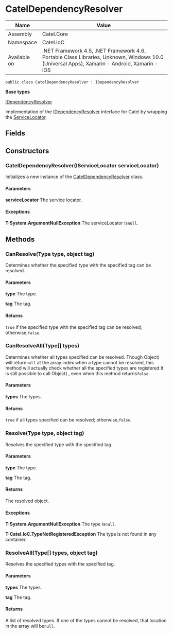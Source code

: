 

# CatelDependencyResolver

Name|Value
---|---
Assembly|Catel.Core
Namespace|Catel.IoC
Available on|.NET Framework 4.5, .NET Framework 4.6, Portable Class Libraries, Unknown, Windows 10.0 (Universal Apps), Xamarin - Android, Xamarin - iOS

```
public class CatelDependencyResolver : IDependencyResolver
```

**Base types**

[IDependencyResolver](/Catel.Core\Catel\IoC\IDependencyResolver.md)


Implementation of the [IDependencyResolver](#) interface for Catel by wrapping the [ServiceLocator](#).



## Fields

## Constructors

### CatelDependencyResolver(IServiceLocator serviceLocator)

Initializes a new instance of the [CatelDependencyResolver](#) class.

#### Parameters

**serviceLocator**
The service locator.

#### Exceptions

**T:System.ArgumentNullException**
The serviceLocator is`null`.



## Methods

### CanResolve(Type type, object tag)

Determines whether the specified type with the specified tag can be resolved.

#### Parameters

**type**
The type.

**tag**
The tag.

#### Returns

`true` if the specified type with the specified tag can be resolved; otherwise,`false`.



### CanResolveAll(Type[] types)

Determines whether all types specified can be resolved. Though Object) will return`null` at the array index when a type cannot be resolved, this method will actually check whether all the specified types are registered.It is still possible to call Object) , even when this method returns`false`.

#### Parameters

**types**
The types.

#### Returns

`true` if all types specified can be resolved; otherwise,`false`.



### Resolve(Type type, object tag)

Resolves the specified type with the specified tag.

#### Parameters

**type**
The type.

**tag**
The tag.

#### Returns

The resolved object.

#### Exceptions

**T:System.ArgumentNullException**
The type is`null`.

**T:Catel.IoC.TypeNotRegisteredException**
The type is not found in any container.



### ResolveAll(Type[] types, object tag)

Resolves the specified types with the specified tag.

#### Parameters

**types**
The types.

**tag**
The tag.

#### Returns

A list of resolved types. If one of the types cannot be resolved, that location in the array will be`null`.



